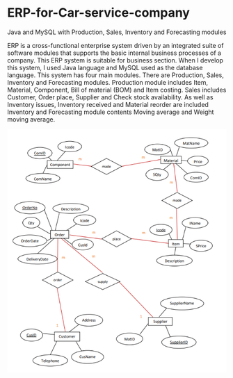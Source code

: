 # ERP-for-Car-service-company
Java and MySQL with Production, Sales, Inventory and Forecasting modules

ERP is a cross-functional enterprise system driven by an integrated suite of software modules
that supports the basic internal business processes of a company. This ERP system is suitable
for business section. When I develop this system, I used Java language and MySQL used as
the database language.
This system has four main modules. There are Production, Sales, Inventory and Forecasting
modules. Production module includes Item, Material, Component, Bill of material (BOM) and
Item costing. Sales includes Customer, Order place, Supplier and Check stock availability. As
well as Inventory issues, Inventory received and Material reorder are included Inventory and
Forecasting module contents Moving average and Weight moving average.

![alt text](https://github.com/piyalsmg/ERP-for-Car-service-company/blob/main/erp.PNG)

